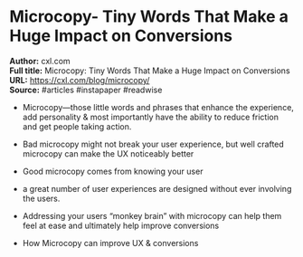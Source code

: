 # Microcopy- Tiny Words That Make a Huge Impact on Conversions

**Author:** cxl.com  
**Full title:** Microcopy: Tiny Words That Make a Huge Impact on Conversions  
**URL:** https://cxl.com/blog/microcopy/  
**Source:** #articles #instapaper #readwise

- Microcopy—those little words and phrases that enhance the experience, add personality & most importantly have the ability to reduce friction and get people taking action. 
   
- Bad microcopy might not break your user experience, but well crafted microcopy can make the UX noticeably better 
   
- Good microcopy comes from knowing your user 
   
- a great number of user experiences are designed without ever involving the users. 
   
- Addressing your users “monkey brain” with microcopy can help them feel at ease and ultimately help improve conversions 
   
- How Microcopy can improve UX & conversions 
   
